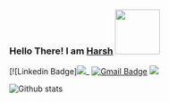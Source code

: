 ### Hello There! I am <a href="https://github.com/harxhsingh"> Harsh</a> <img src="https://media.giphy.com/media/eNotYhz6gsoNBUzsUa/giphy.gif" width="80">



[![Linkedin Badge]<img src="{https://www.linkedin.com/in/harsh-singh-7a8318161/}" />_
[![Gmail Badge](https://img.shields.io/badge/-1701sanya@gmail.com-c14438?style=flat-square&logo=Gmail&logoColor=white&link=mailto:1701sanya@gmail.com)](mailto:1701sanya@gmail.com)
![](https://komarev.com/ghpvc/?username=sanya2508)

<!--## <img src="https://media.giphy.com/media/du3J3cXyzhj75IOgvA/giphy.gif" width="50"> Summary: <img src="https://media.giphy.com/media/lPAXUzSS1PlwgH53oz/giphy.gif" width="30">-->

<!-- ### A final year undergraduate pursuing a Bachelor's degree in Electrical Engineering from Thapar Institute of Engineering and Technology, Patiala.--> 

<!--### Technical proficiencies include:-->
 
<!--####  • Languages: C, C++, C#, Python, SQL, Javascript, Assembly Language.-->
  
<!--####  • Skilled in Git, Data Structures and Algorithms, Object-oriented Programming, Data Analysis, Data Science, basics of Web Development, Microprocessors, MATLAB, IoT, PLC, and SCADA.-->
 
<!--####  • Also interested in blockchain, graphic designing, photography, and content writing.-->

<!--###  Open to new opportunities and collaborative work in the above-mentioned fields.-->

<!--<hr/> -->
![Github stats](https://github-readme-stats.vercel.app/api?username=harxhsingh)
